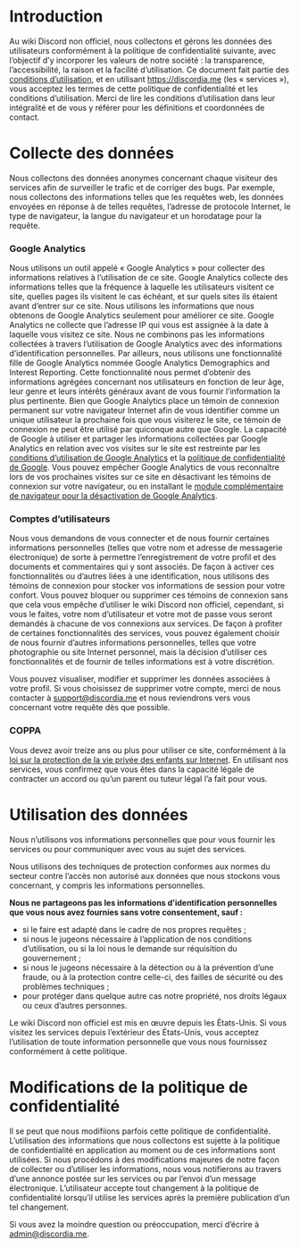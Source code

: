 <!-- TITLE: French - Politique de confidentialité -->
<!-- SUBTITLE: La politique de confidentialité relative à tous les services proposés par le wiki Discord non officiel -->

# Introduction
Au wiki Discord non officiel, nous collectons et gérons les données des utilisateurs conformément à la politique de confidentialité suivante, avec l’objectif d’y incorporer les valeurs de notre société : la transparence, l’accessibilité, la raison et la facilité d’utilisation. Ce document fait partie des [conditions d’utilisation](https://discordia.me/fr/terms), et en utilisant https://discordia.me (les « services »), vous acceptez les termes de cette politique de confidentialité  et les conditions d’utilisation. Merci de lire les conditions d’utilisation dans leur intégralité et de vous y référer pour les définitions et coordonnées de contact.

# Collecte des données
Nous collectons des données anonymes concernant chaque visiteur des services afin de surveiller le trafic et de corriger des bugs. Par exemple, nous collectons des informations telles que les requêtes web, les données envoyées en réponse à de telles requêtes, l’adresse de protocole Internet, le type de navigateur, la langue du navigateur et un horodatage pour la requête.

### Google Analytics
Nous utilisons un outil appelé « Google Analytics » pour collecter des informations relatives à l’utilisation de ce site. Google Analytics collecte des informations telles que la fréquence à laquelle les utilisateurs visitent ce site, quelles pages ils visitent le cas échéant, et sur quels sites ils étaient avant d’entrer sur ce site. Nous utilisons les informations que nous obtenons de Google Analytics seulement pour améliorer ce site. Google Analytics ne collecte que l’adresse IP qui vous est assignée à la date à laquelle vous visitez ce site. Nous ne combinons pas les informations collectées à travers l’utilisation de Google Analytics avec des informations d’identification personnelles. Par ailleurs, nous utilisons une fonctionnalité fille de Google Analytics nommée Google Analytics Demographics and Interest Reporting. Cette fonctionnalité nous permet d’obtenir des informations agrégées concernant nos utilisateurs en fonction de leur âge, leur genre et leurs intérêts généraux avant de vous fournir l’information la plus pertinente. Bien que Google Analytics place un témoin de connexion permanent sur votre navigateur Internet afin de vous identifier comme un unique utilisateur la prochaine fois que vous visiterez le site, ce témoin de connexion ne peut être utilisé par quiconque autre que Google. La capacité de Google à utiliser et partager les informations collectées par Google Analytics en relation avec vos visites sur le site est restreinte par les [conditions d’utilisation de Google Analytics](https://www.google.com/analytics/terms/) et la [politique de confidentialité de Google](https://www.google.com/policies/privacy/). Vous pouvez empêcher Google Analytics de vous reconnaître lors de vos prochaines visites sur ce site en désactivant les témoins de connexion sur votre navigateur, ou en installant le [module complémentaire de navigateur pour la désactivation de Google Analytics](https://tools.google.com/dlpage/gaoptout/).

### Comptes d’utilisateurs
Nous vous demandons de vous connecter et de nous fournir certaines informations personnelles (telles que votre nom et adresse de messagerie électronique) de sorte à permettre l’enregistrement de votre profil et des documents et commentaires qui y sont associés. De façon à activer ces fonctionnalités ou d’autres liées à une identification, nous utilisons des témoins de connexion pour stocker vos informations de session pour votre confort. Vous pouvez bloquer ou supprimer ces témoins de connexion sans que cela vous empêche d’utiliser le wiki Discord non officiel, cependant, si vous le faites, votre nom d’utilisateur et votre mot de passe vous seront demandés à chacune de vos connexions aux services. De façon à profiter de certaines fonctionnalités des services, vous pouvez également choisir de nous fournir d’autres informations personnelles, telles que votre photographie ou site Internet personnel, mais la décision d’utiliser ces fonctionnalités et de fournir de telles informations est à votre discrétion.

Vous pouvez visualiser, modifier et supprimer les données associées à votre profil. Si vous choisissez de supprimer votre compte, merci de nous contacter à support@discordia.me et nous reviendrons vers vous concernant votre requête dès que possible.

### COPPA
Vous devez avoir treize ans ou plus pour utiliser ce site, conformément à la [loi sur la protection de la vie privée des enfants sur Internet](https://www.ftc.gov/enforcement/rules/rulemaking-regulatory-reform-proceedings/childrens-online-privacy-protection-rule). En utilisant nos services, vous confirmez que vous êtes dans la capacité légale de contracter un accord ou qu’un parent ou tuteur légal l’a fait pour vous.

# Utilisation des données
Nous n’utilisons vos informations personnelles que pour vous fournir les services ou pour communiquer avec vous au sujet des services.

Nous utilisons des techniques de protection conformes aux normes du secteur contre l’accès non autorisé aux données que nous stockons vous concernant, y compris les informations personnelles.

**Nous ne partageons pas les informations d’identification personnelles que vous nous avez fournies sans votre consentement, sauf :**
* si le faire est adapté dans le cadre de nos propres requêtes ;
* si nous le jugeons nécessaire à l’application de nos conditions d’utilisation, ou si la loi nous le demande sur réquisition du gouvernement ;
* si nous le jugeons nécessaire à la détection ou à la prévention d’une fraude, ou à la protection contre celle-ci, des failles de sécurité ou des problèmes techniques ;
* pour protéger dans quelque autre cas notre propriété, nos droits légaux ou ceux d’autres personnes.

Le wiki Discord non officiel est mis en œuvre depuis les États-Unis. Si vous visitez les services depuis l’extérieur des États-Unis, vous acceptez l’utilisation de toute information personnelle que vous nous fournissez conformément à cette politique.

# Modifications de la politique de confidentialité
Il se peut que nous modifiions parfois cette politique de confidentialité. L’utilisation des informations que nous collectons est sujette à la politique de confidentialité en application au moment ou de ces informations sont utilisées. Si nous procédons à des modifications majeures de notre façon de collecter ou d’utiliser les informations, nous vous notifierons au travers d’une annonce postée sur les services ou par l’envoi d’un message électronique. L’utilisateur accepte tout changement à la politique de confidentialité lorsqu’il utilise les services après la première publication d’un tel changement.

Si vous avez la moindre question ou préoccupation, merci d’écrire à admin@discordia.me.
